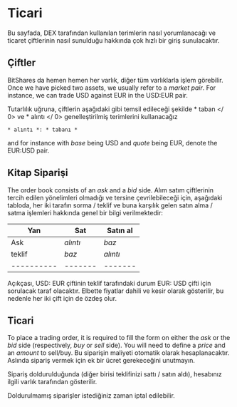 # Ticari

Bu sayfada, DEX tarafından kullanılan terimlerin nasıl yorumlanacağı ve ticaret çiftlerinin nasıl sunulduğu hakkında çok hızlı bir giriş sunulacaktır.

## Çiftler

BitShares da hemen hemen her varlık, diğer tüm varlıklarla işlem görebilir. Once we have picked two assets, we usually refer to a *market pair*. For instance, we can trade USD against EUR in the USD:EUR pair.

Tutarlılık uğruna, çiftlerin aşağıdaki gibi temsil edileceği şekilde * taban </ 0> ve * alıntı </ 0> genelleştirilmiş terimlerini kullanacağız</p> 

    * alıntı *: * tabanı *
    

and for instance with *base* being USD and *quote* being EUR, denote the EUR:USD pair.

## Kitap Siparişi

The order book consists of an *ask* and a *bid* side. Alım satım çiftlerinin tercih edilen yönelimleri olmadığı ve tersine çevrilebileceği için, aşağıdaki tabloda, her iki tarafın sorma / teklif ve buna karşılık gelen satın alma / satma işlemleri hakkında genel bir bilgi verilmektedir:

| Yan           | Sat       | Satın al  |
| ------------- | --------- | --------- |
| Ask           | *alıntı*  | *baz*     |
| teklif        | *baz*     | *alıntı*  |
| \---\---\---- | \---\---- | \---\---- |

Açıkçası, USD: EUR çiftinin teklif tarafındaki durum EUR: USD çifti için sorulacak taraf olacaktır. Elbette fiyatlar dahili ve kesir olarak gösterilir, bu nedenle her iki çift için de özdeş olur.

## Ticari

To place a trading order, it is required to fill the form on either the *ask* or the *bid* side (respectively, *buy* or *sell* side). You will need to define a *price* and an *amount* to sell/buy. Bu siparişin maliyeti otomatik olarak hesaplanacaktır. Aslında sipariş vermek için ek bir ücret gerekeceğini unutmayın.

Sipariş doldurulduğunda (diğer birisi teklifinizi sattı / satın aldı), hesabınız ilgili varlık tarafından gösterilir.

Doldurulmamış siparişler istediğiniz zaman iptal edilebilir.